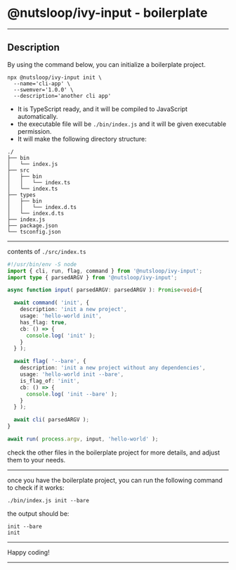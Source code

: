 # @nutsloop/ivy-input - boilerplate

___

## Description

By using the command below, you can initialize a boilerplate project.

```shell
npx @nutsloop/ivy-input init \
  --name='cli-app' \
  --swemver='1.0.0' \
  --description='another cli app'
```

- It is TypeScript ready, and it will be compiled to JavaScript automatically.
- the executable file will be `./bin/index.js` and it will be given executable permission.
- It will make the following directory structure:

```
./
├── bin
│   └── index.js
├── src
│   ├── bin
│   │   └── index.ts
│   └── index.ts
├── types
│   ├── bin
│   │   └── index.d.ts
│   └── index.d.ts
├── index.js
├── package.json
└── tsconfig.json
```

___

contents of `./src/index.ts`

```typescript
#!/usr/bin/env -S node
import { cli, run, flag, command } from '@nutsloop/ivy-input';
import type { parsedARGV } from '@nutsloop/ivy-input';

async function input( parsedARGV: parsedARGV ): Promise<void>{

  await command( 'init', {
    description: 'init a new project',
    usage: 'hello-world init',
    has_flag: true,
    cb: () => {
      console.log( 'init' );
    }
  } );

  await flag( '--bare', {
    description: 'init a new project without any dependencies',
    usage: 'hello-world init --bare',
    is_flag_of: 'init',
    cb: () => {
      console.log( 'init --bare' );
    }
  } );

  await cli( parsedARGV );
}

await run( process.argv, input, 'hello-world' );
```

check the other files in the boilerplate project for more details, and adjust them to your needs.

___

once you have the boilerplate project, you can run the following command to check if it works:

```shell
./bin/index.js init --bare
```

the output should be:

```shell
init --bare
init
```

___

Happy coding!

___
